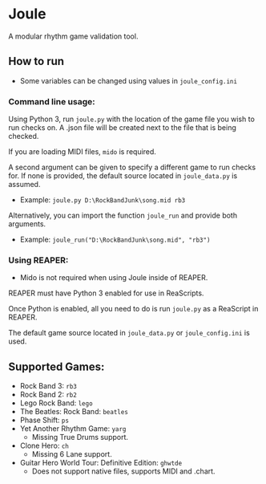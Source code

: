 # Joule
A modular rhythm game validation tool.

## How to run
- Some variables can be changed using values in `joule_config.ini`

### Command line usage:

Using Python 3, run `joule.py` with the location of the game file you wish to run checks on. A .json file will be created next to the file that is being checked.

If you are loading MIDI files, `mido` is required.

A second argument can be given to specify a different game to run checks for. If none is provided, the default source located in `joule_data.py` is assumed.

- Example: `joule.py D:\RockBandJunk\song.mid rb3`

Alternatively, you can import the function `joule_run` and provide both arguments.

- Example: `joule_run("D:\RockBandJunk\song.mid", "rb3")`


### Using REAPER:
- Mido is not required when using Joule inside of REAPER.
  
REAPER must have Python 3 enabled for use in ReaScripts.

Once Python is enabled, all you need to do is run `joule.py` as a ReaScript in REAPER.

The default game source located in `joule_data.py` or `joule_config.ini` is used.

## Supported Games:
* Rock Band 3: `rb3`
* Rock Band 2: `rb2`
* Lego Rock Band: `lego`
* The Beatles: Rock Band: `beatles`
* Phase Shift: `ps`
* Yet Another Rhythm Game: `yarg`
  * Missing True Drums support.
* Clone Hero: `ch`
  * Missing 6 Lane support.
* Guitar Hero World Tour: Definitive Edition: `ghwtde`
  * Does not support native files, supports MIDI and .chart.
